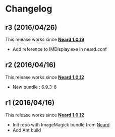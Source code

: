 # Changelog

## r3 (2016/04/26)

This release works since **[Neard 1.0.19](https://github.com/crazy-max/neard/releases/tag/v1.0.19)**

* Add reference to IMDisplay.exe in neard.conf

## r2 (2016/04/16)

This release works since **[Neard 1.0.12](https://github.com/crazy-max/neard/releases/tag/v1.0.12)**

* New bundle : 6.9.3-8

## r1 (2016/04/16)

This release works since **[Neard 1.0.12](https://github.com/crazy-max/neard/releases/tag/v1.0.12)**

* Init repo with ImageMagick bundle from [Neard](https://github.com/crazy-max/neard)
* Add Ant build
